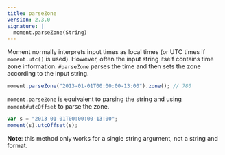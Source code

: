```yaml
---
title: parseZone
version: 2.3.0
signature: |
  moment.parseZone(String)
---
```



Moment normally interprets input times as local times (or UTC times if `moment.utc()` is used). However, often the input string itself contains time zone information. `#parseZone` parses the time and then sets the zone according to the input string.

```javascript
moment.parseZone("2013-01-01T00:00:00-13:00").zone(); // 780
```

`moment.parseZone` is equivalent to parsing the string and using `moment#utcOffset` to parse the zone.

```javascript
var s = "2013-01-01T00:00:00-13:00";
moment(s).utcOffset(s);
```

**Note**: this method only works for a single string argument, not a string and format.
